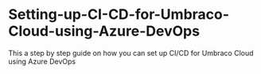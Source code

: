 # Setting-up-CI-CD-for-Umbraco-Cloud-using-Azure-DevOps
This a step by step guide on how you can set up CI/CD for Umbraco Cloud using Azure DevOps
